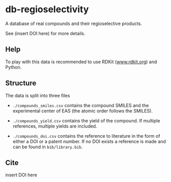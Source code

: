 # db-regioselectivity

A database of real compounds and their regioselective products.

See (insert DOI here) for more details.

## Help

To play with this data is recommended to use RDKit (www.rdkit.org) and Python.

## Structure

The data is split into three files

 - `./compounds_smiles.csv` contains the compound SMILES and the experimental center of EAS (the atomic order follows the SMILES).

 - `./compounds_yield.csv` contains the yield of the compound. If multiple references, multiple yields are included.

 - `./compounds_doi.csv` contains the reference to literature in the form of either a DOI or a patent number. 
      If no DOI exists a reference is made and can be found in `bib/library.bib`.

## Cite

insert DOI here

